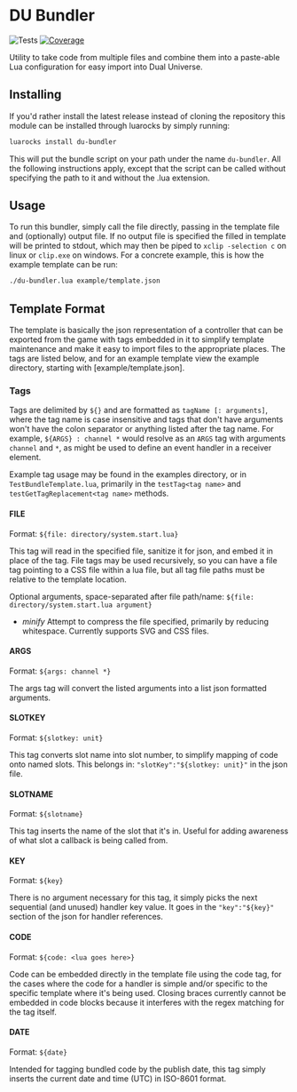 # DU Bundler

![Tests](https://github.com/1337joe/du-bundler/actions/workflows/test.yml/badge.svg?branch=main)
[![Coverage](https://codecov.io/gh/1337joe/du-bundler/branch/main/graph/badge.svg)](https://codecov.io/gh/1337joe/du-bundler)

Utility to take code from multiple files and combine them into a paste-able Lua configuration for easy import into Dual Universe.

## Installing

If you'd rather install the latest release instead of cloning the repository this module can be installed through luarocks by simply running:

```sh
luarocks install du-bundler
```

This will put the bundle script on your path under the name `du-bundler`. All the following instructions apply, except that the script can be called without specifying the path to it and without the .lua extension.

## Usage

To run this bundler, simply call the file directly, passing in the template file and (optionally) output file. If no output file is specified the filled in template will be printed to stdout, which may then be piped to `xclip -selection c` on linux or `clip.exe` on windows. For a concrete example, this is how the example template can be run:

```sh
./du-bundler.lua example/template.json
```

## Template Format

The template is basically the json representation of a controller that can be exported from the game with tags embedded in it to simplify template maintenance and make it easy to import files to the appropriate places. The tags are listed below, and for an example template view the example directory, starting with [example/template.json].

### Tags

Tags are delimited by `${}` and are formatted as `tagName [: arguments]`, where the tag name is case insensitive and tags that don't have arguments won't have the colon separator or anything listed after the tag name. For example, `${ARGS} : channel *` would resolve as an `ARGS` tag with arguments `channel` and `*`, as might be used to define an event handler in a receiver element.

Example tag usage may be found in the examples directory, or in `TestBundleTemplate.lua`, primarily in the `testTag<tag name>` and `testGetTagReplacement<tag name>` methods.

#### FILE

Format: `${file: directory/system.start.lua}`

This tag will read in the specified file, sanitize it for json, and embed it in place of the tag. File tags may be used recursively, so you can have a file tag pointing to a CSS file within a lua file, but all tag file paths must be relative to the template location.

Optional arguments, space-separated after file path/name: `${file: directory/system.start.lua argument}`

 * *minify* Attempt to compress the file specified, primarily by reducing whitespace. Currently supports SVG and CSS files.

#### ARGS

Format: `${args: channel *}`

The args tag will convert the listed arguments into a list json formatted arguments.

#### SLOTKEY

Format: `${slotkey: unit}`

This tag converts slot name into slot number, to simplify mapping of code onto named slots. This belongs in: `"slotKey":"${slotkey: unit}"` in the json file.

#### SLOTNAME

Format: `${slotname}`

This tag inserts the name of the slot that it's in. Useful for adding awareness of what slot a callback is being called from.

#### KEY

Format: `${key}`

There is no argument necessary for this tag, it simply picks the next sequential (and unused) handler key value. It goes in the `"key":"${key}"` section of the json for handler references.

#### CODE

Format: `${code: <lua goes here>}`

Code can be embedded directly in the template file using the code tag, for the cases where the code for a handler is simple and/or specific to the specific template where it's being used. Closing braces currently cannot be embedded in code blocks because it interferes with the regex matching for the tag itself.

#### DATE

Format: `${date}`

Intended for tagging bundled code by the publish date, this tag simply inserts the current date and time (UTC) in ISO-8601 format.
